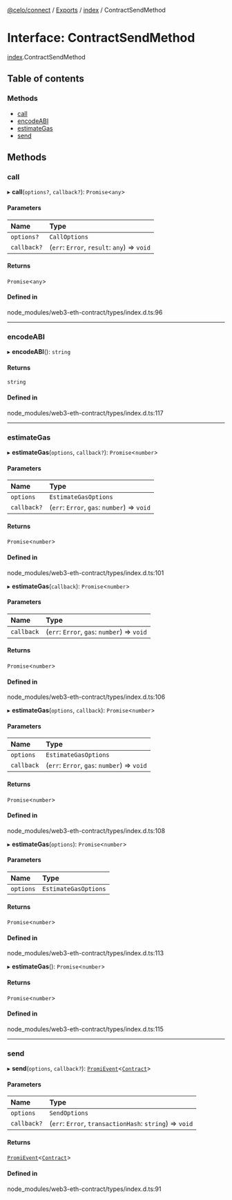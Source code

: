[@celo/connect](../README.md) / [Exports](../modules.md) / [index](../modules/index.md) / ContractSendMethod

# Interface: ContractSendMethod

[index](../modules/index.md).ContractSendMethod

## Table of contents

### Methods

- [call](index.ContractSendMethod.md#call)
- [encodeABI](index.ContractSendMethod.md#encodeabi)
- [estimateGas](index.ContractSendMethod.md#estimategas)
- [send](index.ContractSendMethod.md#send)

## Methods

### call

▸ **call**(`options?`, `callback?`): `Promise`\<`any`\>

#### Parameters

| Name | Type |
| :------ | :------ |
| `options?` | `CallOptions` |
| `callback?` | (`err`: `Error`, `result`: `any`) => `void` |

#### Returns

`Promise`\<`any`\>

#### Defined in

node_modules/web3-eth-contract/types/index.d.ts:96

___

### encodeABI

▸ **encodeABI**(): `string`

#### Returns

`string`

#### Defined in

node_modules/web3-eth-contract/types/index.d.ts:117

___

### estimateGas

▸ **estimateGas**(`options`, `callback?`): `Promise`\<`number`\>

#### Parameters

| Name | Type |
| :------ | :------ |
| `options` | `EstimateGasOptions` |
| `callback?` | (`err`: `Error`, `gas`: `number`) => `void` |

#### Returns

`Promise`\<`number`\>

#### Defined in

node_modules/web3-eth-contract/types/index.d.ts:101

▸ **estimateGas**(`callback`): `Promise`\<`number`\>

#### Parameters

| Name | Type |
| :------ | :------ |
| `callback` | (`err`: `Error`, `gas`: `number`) => `void` |

#### Returns

`Promise`\<`number`\>

#### Defined in

node_modules/web3-eth-contract/types/index.d.ts:106

▸ **estimateGas**(`options`, `callback`): `Promise`\<`number`\>

#### Parameters

| Name | Type |
| :------ | :------ |
| `options` | `EstimateGasOptions` |
| `callback` | (`err`: `Error`, `gas`: `number`) => `void` |

#### Returns

`Promise`\<`number`\>

#### Defined in

node_modules/web3-eth-contract/types/index.d.ts:108

▸ **estimateGas**(`options`): `Promise`\<`number`\>

#### Parameters

| Name | Type |
| :------ | :------ |
| `options` | `EstimateGasOptions` |

#### Returns

`Promise`\<`number`\>

#### Defined in

node_modules/web3-eth-contract/types/index.d.ts:113

▸ **estimateGas**(): `Promise`\<`number`\>

#### Returns

`Promise`\<`number`\>

#### Defined in

node_modules/web3-eth-contract/types/index.d.ts:115

___

### send

▸ **send**(`options`, `callback?`): [`PromiEvent`](index.PromiEvent.md)\<[`Contract`](../classes/index.Contract.md)\>

#### Parameters

| Name | Type |
| :------ | :------ |
| `options` | `SendOptions` |
| `callback?` | (`err`: `Error`, `transactionHash`: `string`) => `void` |

#### Returns

[`PromiEvent`](index.PromiEvent.md)\<[`Contract`](../classes/index.Contract.md)\>

#### Defined in

node_modules/web3-eth-contract/types/index.d.ts:91
